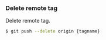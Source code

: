 <!--
{
  "section" : "git"
}
-->
### Delete remote tag

Delete remote tag.

```bash
$ git push --delete origin {tagname}
```
